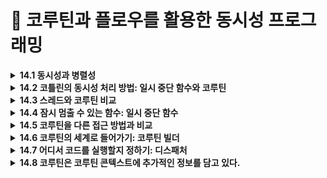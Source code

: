 # 📌 코루틴과 플로우를 활용한 동시성 프로그래밍

<details>
<summary><strong>14.1 동시성과 병렬성</strong></summary>
  
- 동시성은 여러 작업을 동시에 실행하는 것
- 하지만 모든 작업을 물리적으로 함계 실행할 필요는 없음
- 코드의 여러 부분을 돌아가면서  실행하는 것도 동시성 시스템
- CPU 코어가 하나뿐인 시스템에서 실행되는 애플리케이션까지도 동시성을 사용할 수 있다는 듯
- 이런 경우 여러 동시성 태스크를 계속 전환해 가면서 동시성을 달성

- 병렬성은 여러 작업을 여러 CPU 코어에서 물리적으로 동시에 실행하는 것을 말함
- 병렬 계산은 현대적 멀티코어 하드웨어를 효과적으로 사용할 수 있고, 그 효율을 더 높이는 경우도 많음
</details>

<details>
<summary><strong>14.2 코틀린의 동시성 처리 방법: 일시 중단 함수와 코루틴 </strong></summary>
  
- 코루틴은 코틀린의 강력한 특징으로 비동기적으로 실행되는 넌블로킹 동시성 코드를 우아하게 작성할 수있게 해줌
- 스레드와 같은 전통적 방법과 비교하면 코루틴이 훨씬 가볍게 작동
- 구조화된 동시성을 통해 코루틴은 동시성 작업과 그 생명주기를 관리할 수 있는 기능도 제공
</details>

<details>
<summary><strong>14.3 스레드와 코루틴 비교</strong></summary>
  
### **스레드(Thread)**

- 운영체제(OS) 단위의 동시성 실행 단위
- 각 스레드는 자체 스택 메모리를 사용
- 스레드는 생성 비용이 높음 (수 ms~수십 ms)
- 수천 개 이상의 스레드 생성은 메모리, 스케줄링 비용 측면에서 한계가 있음

### **코루틴(Coroutine)**

- 언어 단위의 동시성 실행 단위 (Kotlin 언어 레벨에서 제공)
- 스레드보다 가볍고 효율적
    - 단일 스레드 위에서 수만 개의 코루틴 동시 실행 가능
    - 코루틴은 **스레드 풀** 또는 메인 스레드 위에서 동작
- 컨텍스트 스위칭 비용이 낮음 (스레드와 달리 OS 개입이 거의 없음)
- suspend/resume로 상태 저장 및 재개 → 비동기 작업에 적합

| **항목** | **스레드(Thread)** | **코루틴(Coroutine)** |
| --- | --- | --- |
| 생성 비용 | 높음 | 낮음 |
| 실행 단위 | OS 단위 | 언어 단위 (Kotlin) |
| 개수 | 수천 개 한계 | 수만 개 가능 |
| 컨텍스트 전환 비용 | 높음 | 낮음 |
| 비동기 지원 | 직접 관리 (callback, Future 등) | 언어 차원 (suspend, launch) |

</details>


<details>
<summary><strong>14.4 잠시 멈출 수 있는 함수: 일시 중단 함수</strong></summary>

- 코틀린 코루틴이 스레드, 반응형 스트림, 콜백과 같은 다른 동시성 접근 방식과 다른 핵심 속성으로 상당수의 경우 코드 형태를 크게 변경할 필요가 없다는 점

## 14.4.1 일시 중단 함수를 사용한 코드는 순차적을 보인다

- 코루틴의 `일시 중단 함수(suspend 함수)`를 사용하면, 코드가 **비동기 작업임에도 마치 동기적이고 순차적인 코드처럼 보임**
- 콜백 기반의 코드(콜백 지옥)나 반응형 스트림 코드와 달리, 코루틴의 `suspend` 함수는 **중단과 재개**가 자연스럽게 처리되므로 코드의 가독성이 높아짐

```kotlin
// 콜백 기반
api.fetchData { result ->
    process(result) {
        updateUI(it)
    }
}
```

```kotlin
// 코루틴
val data = api.fetchData()
val processed = process(data)
updateUI(processed)
```

</details>


<details>
<summary><strong>14.5 코루틴을 다른 접근 방법과 비교 </strong></summary>

- 자바나 다른 프로그래밍 언어에서 동시성 코드를 작성하느 다른 접근 방식을 사용한 경험이 있다면 이들과 코루틴이 어떻게 다른지, 또 코루틴이 어떻게 더 나은지 확인하고 싶을 거임

```kotlin
// 콜백을 써서 여러 함수를 연속적으로 호출
fun fetchData(callback: (String) -> Unit) 
fun processData(data: String, callback: (String) -> Unit) 
fun displayResult(result: String) 

fun main() {
    fetchData { data ->
        processData(data) { processed ->
            displayResult(processed)
        }
    }
}
```

- 이런 예제는 콜백 지옥이라는 별명으로 널리 알려져 있음

```kotlin
// 퓨쳐를 사용해 여러 함수를 연속적을 호출 
fun fetchData(): CompletableFuture<String> 
fun processData(data: String): CompletableFuture<String> 
fun displayResult(result: String) 

fun main() {
    fetchData()
	    .thenCompose { data -> processData(data) }
	    .thenAccept { processed -> displayResult(processed) }
}
```

```kotlin
// 반응형 스트림을 사용해 같은 로직 구현하기 
fun fetchData(): Single<String> 
fun processData(data: String): Single<String> 
fun displayResult(result: String)

fun main() {
    fetchData()
	    .flatMap { data -> processData(data) }
	    .subscribe { processed ->
		    displayResult(processed)
      }
}
```

- 두 접근 방식 모두 인지적 부가 비용이 있고, 함수를 선언하거나 사용할 때 새로운연산자를 코드에 도입해야함
- 이와 비교해보면 코틀린. 코루틴을 사용하는 접근 방식에서는 함수에 `suspend` 변경자만 추가하면 됨
- 나머지 코드는 그대로 순차적인 모양을 유지하면서도 여전히 스레드를 블록시키는 단점을 피할 수. ㅣㅆ음

## 14.5.1 일시 중단 함수 호출

```kotlin

suspend fun fetchData(): String 
suspend fun processData(data: String): String 
fun displayResult(result: String) 

fun main() = runBlocking {
    val data = fetchData()
    val processed = processData(data)
    displayResult(processed)
}
```

- 일시 중단 함수는 실행을 일시 중단할 수 있기 때문에 일반 코드 아무 곳에서나 호출 할 수 없음
- 일시 중단 함수는 일시 중단할 수 있는 코드 블록 안에서만 호출할 수 있음
</details>


<details>
<summary><strong>14.6 코루틴의 세계로 들어가기: 코루틴 빌더</strong></summary>

- 코루틴에서 일시 중간 함수를(suspend)를 호출하는 것을 알아보자
- `runBlocking` : 블로킹 코드와 일시 중단 함수의 세계를 연결할 때 쓰임
- `launch` : 값을 반환하지 않는 새로운 코루틴을 시작할때 쓰임
- `async` : 비동기적으로 값을 계산할 때 쓰임

## 14.6.1 일반 코드에서 코루틴 세계로: runBlocking 함수

- `runBlocking`은 일반 코드(메인 함수, 테스트 코드)에서 코루틴을 실행할 때 사용
- 코루틴이 완료될 때까지 **현재 스레드를 블로킹(blocking)**
- 테스트나 간단한 예제 코드에서 코루틴을 호출할 때 유용

```kotlin
fun main() = runBlocking {
    // 코루틴 안에서 suspend 함수 호출 가능
    fetchData()
}
```

## 14.6.2 발사 후 망각 코루틴 생성: launch 함수

- `launch` 는 코루틴을 실행하고 **값을 반환하지 않음** (Job 객체 반환)
- 비동기 작업을 **“발사 후 잊어버리기”** 스타일로 처리
- 예: 화면 갱신, 로깅, 이벤트 처리 등에 적합

```kotlin
launch {
   fetchData()
}
```

## 14.6.3 대기 가능한 연산: async 빌더

- `async`는 코루틴을 실행하고 **`Deferred`** 객체를 반환
- **비동기 작업의 결과를 나중에 받아서 사용할 수 있음**
- `.await()`를 호출해 결과를 가져옴
- 
</details>

<details>
<summary><strong>14.7 어디서 코드를 실행할지 정하기: 디스패처 </strong></summary>
	
- 코루틴의 디스패처는 코루틴을 실행할 스레드를 결정함
- 본질적으로 코루틴은 특정 스레드에 고정되지 않음
- 코루틴은 한 스레드에서 실행을 일시중단하고 디스패처가 지시하는 대로 다른 스레드에서 실행을 재가할 수 있음

---

## 스레드 풀(`Thread pool`)이란?

- 스레드 집합을 관리하고, 집합에 속한 스레드를 웨에서 작업(우리의 경우 코루틴) 실행을 허용
- 작업이 실행될 때마다 새 스레드를 할당하는 대신, 스레드 풀은 일정한 수의 스레드를 유지하면서 내부 논리와 구현에 따라 들어오는 작업을 분배
- 스레드를 새로 생성해 할당하고 시작하는 작업은 비용이 많이 들기 때문

## 14.7.1 디스패처 선택

- 코루틴은 기본적으로 부모 코루틴에서 디스패처를 상속 받으므로 모든 코루틴에 대해 명시적으로 디스패처를 지정할 필요 없음
- 선택할 수 있는 디스패처들이 있음
    - 코루틴을 기본 환경에서 실행할때 (`Dispatchers.Default`)
    - UI 프레임워크와 함께 작업할 때 (`Dispatchers.Main`)
    - 스레드를 블로킹하는 API를 사용할때 (`Dispatchers.IO`)

- 다중 스레드를 사용하는 범용 디스패처:  `Dispatchers.Default`
    - CPU 연산 집중적인 작업 (예: 계산, 정렬, 데이터 처리 등)에 적합
    - 기본적으로 CPU 코어 수에 맞춰 스레드 풀 생성
    - 예시: 데이터 파싱, 복잡한 알고리즘 실행
    
    ```kotlin
    fun main() = runBlocking {
        launch(Dispatchers.Default) {
            println("Default Dispatcher: ${Thread.currentThread().name}")
            val sum = (1..1_000_000).sum()
            println("Sum: $sum")
        }
    }
    ```
    
- UI 스레드에서 실행: `Dispatchers.Main`
    - Android나 JavaFX/Swing에서 UI 업데이트나 사용자 인터랙션 처리
    - 화면 그리기, 뷰 변경, 사용자 입력 처리 등
    - 예시: 버튼 클릭 리스너에서 API 호출 후 UI 반영
    
    ```kotlin
    class MainActivity : AppCompatActivity() {
        override fun onCreate(savedInstanceState: Bundle?) {
            super.onCreate(savedInstanceState)
    
            CoroutineScope(Dispatchers.Main).launch {
                // UI 스레드에서 실행됨
                println("Main Dispatcher: ${Thread.currentThread().name}")
                // 예: 버튼 클릭 후 UI 갱신
            }
        }
    }
    ```
    
- 블로킹되는 IO 작업 처리: `Dispatchers.IO`
    - 파일, 네트워크, 디스크, 데이터베이스 등 입출력 작업
    - 블로킹 호출이 많은 작업에 적합
    - 많은 수의 스레드를 동적으로 생성하여 효율적으로 처리
    
    ```kotlin
    fun main() = runBlocking {
        launch(Dispatchers.IO) {
            println("IO Dispatcher: ${Thread.currentThread().name}")
            val content = readFile("example.txt")
            println("파일 내용:\n$content")
        }
    }
    
    suspend fun readFile(path: String): String {
        // 파일 읽기 (Blocking)
        return File(path).readText()
    }
    ```
    

| **Dispatcher** | **특징** | **예시** |
| --- | --- | --- |
| Dispatchers.Default | CPU 연산 집중 작업 | 리스트 합계, 데이터 분석 |
| Dispatchers.Main | UI 스레드 (Android) | 버튼 클릭, TextView 갱신 |
| Dispatchers.IO | 블로킹 I/O 작업 | 파일 읽기, 네트워크 |

## 14.7.2 코루틴 빌더에 디스패처에 전달

- 코루틴 빌더(`launch`, `async`, `runBlocking`)에 **디스패처를 직접 전달**하여 해당 코루틴이 어떤 스레드에서 실행될지 명확히 지정할 수 있음
- 이렇게 하면 특정 작업이 CPU 연산인지, UI 작업인지, I/O 작업인지에 따라 적절한 디스패처를 선택해 효율적으로 실행할 수 있음

## 14.7.3 withContext를 사용해 코루틴 안에서 디스패처 바꾸기

- 코루틴 안에서 다른 디스패처로 작업을 실행해야 할 때는 `withContext()`를 사용해야함
- `withContext()`는 **중단점(`suspend point`)을 제공**하며, 지정한 디스패처에서 실행한 후 결과를 반환함
- ex)
    - UI에서 네트워크 호출이 필요할 때, 메인(UI) 디스패처에서 코루틴이 실행 중이라면,
    - 네트워크 호출은 Dispatchers.IO에서 실행하도록 스위칭하고,
    - 결과를 받아서 UI 업데이트는 다시 Dispatchers.Main으로 돌아가면 됨

```kotlin
import kotlinx.coroutines.*

fun main() = runBlocking {
    launch(Dispatchers.Main) {
        val data = withContext(Dispatchers.IO) {
            fetchData()
        }
        updateUI(data)
    }
}

suspend fun fetchData(): String {
    delay(1000) // 네트워크 호출 시뮬레이션
    return "data from server"
}

fun updateUI(data: String) {
    println("UI 업데이트: $data")
}
```

- `fetchData()`는 I/O 디스패처에서 실행됨.
- `updateUI()`는 다시 메인(UI) 디스패처로 돌아옴.

## 14.7.4 코루틴과 디스패처는 스레드 안전성 문제에 대한 마법 같은 해결책이 아니다

- **코루틴과 디스패처**는 여러 스레드 간의 작업 분배를 쉽게 해주지만, **스레드 안전성 자체를 보장하지는 않음**
- 공유된 가변 상태(예: 변수, 컬렉션)에 접근할 때는 여전히 **적절한 동기화**가 필요함
- 예를 들어 `Dispatchers.Default`로 실행되는 여러 코루틴이 동시에 같은 변수에 접근하면 `Race Condition(경쟁 상태)`이 발생할 수 있다.
</details>


<details>
<summary><strong>14.8 코루틴은 코루틴 콘텍스트에 추가적인 정보를 담고 있다.</strong></summary>

- `코루틴 컨텍스트(CoroutineContext)`는 코루틴의 실행 환경을 정의하는 메타정보를 담고 있음
- 이 컨텍스트에는 디스패처뿐만 아니라 **`Job`, `CoroutineName`, 예외 처리자 등 추가 정보**도 들어감
    - `Dispatchers.IO` → 디스패처 지정
    - `Job` → 코루틴의 취소와 완료 상태 관리
    - `CoroutineName` → 디버깅용 이름 태깅
    - `CoroutineExceptionHandler` → 예외 처리기
</details>
